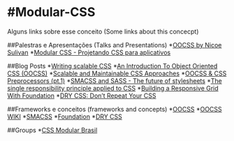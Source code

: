 #Modular-CSS
===========

Alguns links sobre esse conceito (Some links about this concecpt)

##Palestras e Apresentações (Talks and Presentations)
*[OOCSS by Nicoe Sulivan](http://www.slideshare.net/stubbornella/object-oriented-css "OOCSS by Nicole Sulivan")
*[Modular CSS - Projetando CSS para aplicativos](http://www.slideshare.net/bernarddeluna/modular-css-projetando-css-para-aplicativos "Modular CSS")


##Blog Posts
*[Writing scalable CSS](http://dl.dropbox.com/u/2629908/sky/css/index.html "Writing scalable CSS")
*[An Introduction To Object Oriented CSS (OOCSS)](http://coding.smashingmagazine.com/2011/12/12/an-introduction-to-object-oriented-css-oocss/ "An Introduction To Object Oriented CSS (OOCSS)")
*[Scalable and Maintainable CSS Approaches](http://cwebbdesign.tumblr.com/post/23666803241/scalable-and-maintainable-css-approaches "Scalable and Maintainable CSS Approaches")
*[OOCSS & CSS Preprocessors (pt.1)](http://blog.mediumequalsmessage.com/relationship-between-oocss-and-css-preprocessors "OOCSS & CSS Preprocessors")
*[SMACSS and SASS - The future of stylesheets](http://railslove.com/blog/2012/03/28/smacss-and-sass-the-future-of-stylesheets/ "SMACSS and SASS - The future of stylesheets")
*[The single responsibility principle applied to CSS](http://csswizardry.com/2012/04/the-single-responsibility-principle-applied-to-css/ "The single responsibility principle applied to CSS")
*[Building a Responsive Grid With Foundation](http://robdodson.me/blog/2012/06/10/building-a-responsive-grid-with-foundation/ "Building a Responsive Grid With Foundation")
*[DRY CSS: Don’t Repeat Your CSS](http://www.vanseodesign.com/css/dry-principles/ "DRY CSS: Don’t Repeat Your CSS")


##Frameworks e conceitos (frameworks and concepts)
*[OOCSS](http://oocss.org/ "OOCSS")
*[OOCSS WIKI](https://github.com/stubbornella/oocss/wiki/ "OOCSS Wiki")
*[SMACSS](http://smacss.com/ "SMACSS")
*[Foundation](http://foundation.zurb.com/ "Foundation")
*[DRY CSS](http://vimeo.com/38063798 "DRY CSS")

##Groups
*[CSS Modular Brasil](http://www.facebook.com/groups/403814526332579/ "CSS Modular Brasil")
